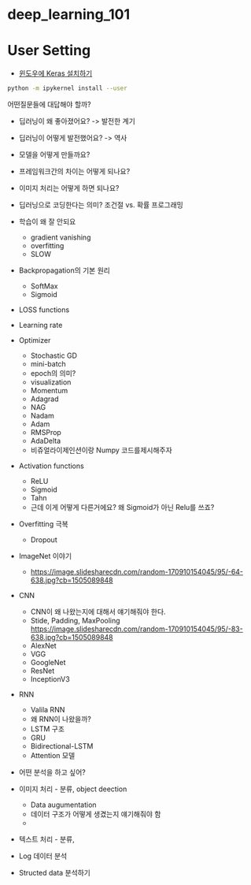 # deep_learning_101

# User Setting
- [윈도우에 Keras 설치하기](https://tykimos.github.io/2017/08/07/Keras_Install_on_Windows/)

```bash
python -m ipykernel install --user
```

어떤질문들에 대답해야 할까?
- 딥러닝이 왜 좋아졌어요? -> 발전한 계기
- 딥러닝이 어떻게 발전했어요? -> 역사
- 모델을 어떻게 만들까요?
- 프레임워크간의 차이는 어떻게 되나요?
- 이미지 처리는 어떻게 하면 되나요?
- 딥러닝으로 코딩한다는 의미? 조건절 vs. 확률 프로그래밍
- 학습이 왜 잘 안되요
  - gradient vanishing
  - overfitting
  - SLOW
- Backpropagation의 기본 원리
  - SoftMax
  - Sigmoid

- LOSS functions
- Learning rate
- Optimizer
  - Stochastic GD
  - mini-batch
  - epoch의 의미?
  - visualization
  - Momentum
  - Adagrad
  - NAG
  - Nadam
  - Adam
  - RMSProp
  - AdaDelta
  - 비쥬얼라이제인션이랑 Numpy 코드를제시해주자
- Activation functions
  - ReLU
  - Sigmoid
  - Tahn
  - 근데 이게 어떻게 다른거에요? 왜 Sigmoid가 아닌 Relu를 쓰죠?
- Overfitting 극복
  - Dropout
- ImageNet 이야기
  - https://image.slidesharecdn.com/random-170910154045/95/-64-638.jpg?cb=1505089848


- CNN
  - CNN이 왜 나왔는지에 대해서 얘기해줘야 한다.
  - Stide, Padding, MaxPooling
   https://image.slidesharecdn.com/random-170910154045/95/-83-638.jpg?cb=1505089848
  - AlexNet
  - VGG
  - GoogleNet
  - ResNet
  - InceptionV3
- RNN
  - Valila RNN
  - 왜 RNN이 나왔을까?
  - LSTM 구조
  - GRU
  - Bidirectional-LSTM
  - Attention 모델
- 어떤 분석을 하고 싶어?
- 이미지 처리 - 분류, object deection
  - Data augumentation
  - 데이터 구조가 어떻게 생겼는지 얘기해줘야 함
  -
- 텍스트 처리 - 분류,
- Log 데이터 분석
- Structed data 분석하기
